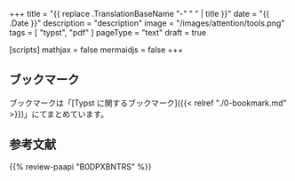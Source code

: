 +++
title = "{{ replace .TranslationBaseName "-" " " | title }}"
date =  "{{ .Date }}"
description = "description"
image = "/images/attention/tools.png"
tags  = [ "typst", "pdf" ]
pageType = "text"
draft = true

[scripts]
  mathjax = false
  mermaidjs = false
+++



















## ブックマーク

ブックマークは「[Typst に関するブックマーク]({{< relref "./0-bookmark.md" >}})」にてまとめています。

[Typst]: https://typst.app/ "Typst: Compose papers faster"
[Typst Documentation]: https://typst.app/docs/ "Typst Documentation"
[Tutorial]: https://typst.app/docs/tutorial "Tutorial – Typst Documentation"

## 参考文献

{{% review-paapi "B0DPXBNTRS" %}} <!-- Typst完全入門-->
